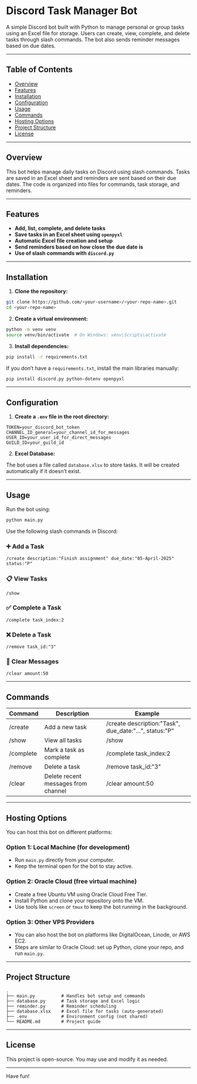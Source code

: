 # Discord Task Manager Bot

A simple Discord bot built with Python to manage personal or group tasks using an Excel file for storage. Users can create, view, complete, and delete tasks through slash commands. The bot also sends reminder messages based on due dates.

---

## Table of Contents

- [Overview](#overview)
- [Features](#features)
- [Installation](#installation)
- [Configuration](#configuration)
- [Usage](#usage)
- [Commands](#commands)
- [Hosting Options](#hosting-options)
- [Project Structure](#project-structure)
- [License](#license)

---

## Overview

This bot helps manage daily tasks on Discord using slash commands. Tasks are saved in an Excel sheet and reminders are sent based on their due dates. The code is organized into files for commands, task storage, and reminders.

---

## Features

- **Add, list, complete, and delete tasks**
- **Save tasks in an Excel sheet using `openpyxl`**
- **Automatic Excel file creation and setup**
- **Send reminders based on how close the due date is**
- **Use of slash commands with `discord.py`**

---

## Installation

1. **Clone the repository:**

```bash
git clone https://github.com/<your-username>/<your-repo-name>.git
cd <your-repo-name>
```

2. **Create a virtual environment:**

```bash
python -m venv venv
source venv/bin/activate  # On Windows: venv\Scripts\activate
```

3. **Install dependencies:**

```bash
pip install -r requirements.txt
```

If you don’t have a `requirements.txt`, install the main libraries manually:

```bash
pip install discord.py python-dotenv openpyxl
```

---

## Configuration

1. **Create a `.env` file in the root directory:**

```env
TOKEN=your_discord_bot_token
CHANNEL_ID_general=your_channel_id_for_messages
USER_ID=your_user_id_for_direct_messages
GUILD_ID=your_guild_id
```

2. **Excel Database:**

The bot uses a file called `database.xlsx` to store tasks. It will be created automatically if it doesn’t exist.

---

## Usage

Run the bot using:

```bash
python main.py
```

Use the following slash commands in Discord:

### ➕ Add a Task

```text
/create description:"Finish assignment" due_date:"05-April-2025" status:"P"
```

### 📋 View Tasks

```text
/show
```

### ✅ Complete a Task

```text
/complete task_index:2
```

### ❌ Delete a Task

```text
/remove task_id:"3"
```

### 🧹 Clear Messages

```text
/clear amount:50
```

---

## Commands

| Command     | Description                         | Example                                        |
|-------------|-------------------------------------|------------------------------------------------|
| /create     | Add a new task                      | /create description:"Task", due_date:"...", status:"P" |
| /show       | View all tasks                      | /show                                          |
| /complete   | Mark a task as complete             | /complete task_index:2                         |
| /remove     | Delete a task                       | /remove task_id:"3"                            |
| /clear      | Delete recent messages from channel | /clear amount:50                               |

---

## Hosting Options

You can host this bot on different platforms:

### Option 1: Local Machine (for development)

- Run `main.py` directly from your computer.
- Keep the terminal open for the bot to stay active.

### Option 2: Oracle Cloud (free virtual machine)

- Create a free Ubuntu VM using Oracle Cloud Free Tier.
- Install Python and clone your repository onto the VM.
- Use tools like `screen` or `tmux` to keep the bot running in the background.

### Option 3: Other VPS Providers

- You can also host the bot on platforms like DigitalOcean, Linode, or AWS EC2.
- Steps are similar to Oracle Cloud: set up Python, clone your repo, and run `main.py`.

---

## Project Structure

```
.
├── main.py          # Handles bot setup and commands
├── database.py      # Task storage and Excel logic
├── reminder.py      # Reminder scheduling
├── database.xlsx    # Excel file for tasks (auto-generated)
├── .env             # Environment config (not shared)
└── README.md        # Project guide
```

---

## License

This project is open-source. You may use and modify it as needed.

---

Have fun!

